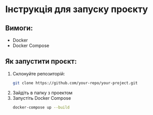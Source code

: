 # Інструкція для запуску проєкту

## Вимоги:
- Docker
- Docker Compose

## Як запустити проєкт:

1. Склонуйте репозиторій:
   ```bash
   git clone https://github.com/your-repo/your-project.git
2. Зайдіть в папку з проектом
3. Запустіть Docker Compose
   ```bash
   docker-compose up --build
   
